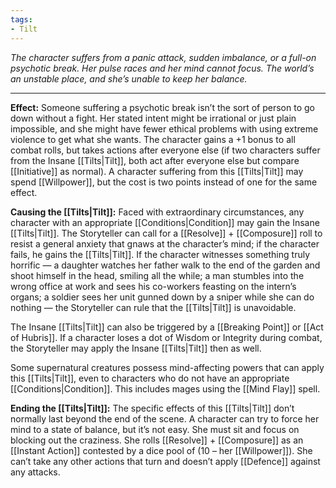 ```yaml
---
tags:
- Tilt
---
```


_The character suffers from a panic attack, sudden imbalance, or a full-on psychotic break. Her pulse races and her mind cannot focus. The world’s an unstable place, and she’s unable to keep her balance._

---

**Effect:** Someone suffering a psychotic break isn’t the sort of person to go down without a fight. Her stated intent might be irrational or just plain impossible, and she might have fewer ethical problems with using extreme violence to get what she wants. The character gains a +1 bonus to all combat rolls, but takes actions after everyone else (if two characters suffer from the Insane [[Tilts|Tilt]], both act after everyone else but compare [[Initiative]] as normal). A character suffering from this [[Tilts|Tilt]] may spend [[Willpower]], but the cost is two points instead of one for the same effect.

**Causing the [[Tilts|Tilt]]:** Faced with extraordinary circumstances, any character with an appropriate [[Conditions|Condition]] may gain the Insane [[Tilts|Tilt]]. The Storyteller can call for a [[Resolve]] + [[Composure]] roll to resist a general anxiety that gnaws at the character’s mind; if the character fails, he gains the [[Tilts|Tilt]]. If the character witnesses something truly horrific — a daughter watches her father walk to the end of the garden and shoot himself in the head, smiling all the while; a man stumbles into the wrong office at work and sees his co-workers feasting on the intern’s organs; a soldier sees her unit gunned down by a sniper while she can do nothing — the Storyteller can rule that the [[Tilts|Tilt]] is unavoidable.

The Insane [[Tilts|Tilt]] can also be triggered by a [[Breaking Point]] or [[Act of Hubris]]. If a character loses a dot of Wisdom or Integrity during combat, the Storyteller may apply the Insane [[Tilts|Tilt]] then as well.

Some supernatural creatures possess mind-affecting powers that can apply this [[Tilts|Tilt]], even to characters who do not have an appropriate [[Conditions|Condition]]. This includes mages using the [[Mind Flay]] spell.

**Ending the [[Tilts|Tilt]]:** The specific effects of this [[Tilts|Tilt]] don’t normally last beyond the end of the scene. A character can try to force her mind to a state of balance, but it’s not easy. She must sit and focus on blocking out the craziness. She rolls [[Resolve]] + [[Composure]] as an [[Instant Action]] contested by a dice pool of (10 – her [[Willpower]]). She can’t take any other actions that turn and doesn’t apply [[Defence]] against any attacks.